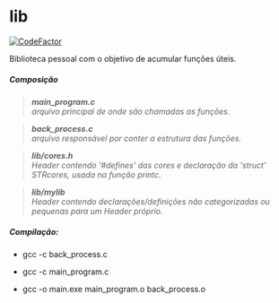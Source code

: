 # lib
[![CodeFactor](https://www.codefactor.io/repository/github/wllr9505/lib/badge)](https://www.codefactor.io/repository/github/wllr9505/lib)  

Biblioteca pessoal com o objetivo de acumular funções úteis.

##### Composição
> ***main_program.c***  
> *arquivo principal de onde são chamadas as funções.*

> ***back_process.c***  
> *arquivo responsável por conter a estrutura das funções.*

> ***lib/cores.h***  
> *Header contendo '#defines' das cores e declaração da 'struct' STRcores, usada na função printc.*

> ***lib/mylib***  
> *Header contendo declarações/definições não categorizadas ou pequenas para um Header próprio.*

##### Compilação:

- gcc -c back_process.c

- gcc -c main_program.c

- gcc -o main.exe main_program.o back_process.o
